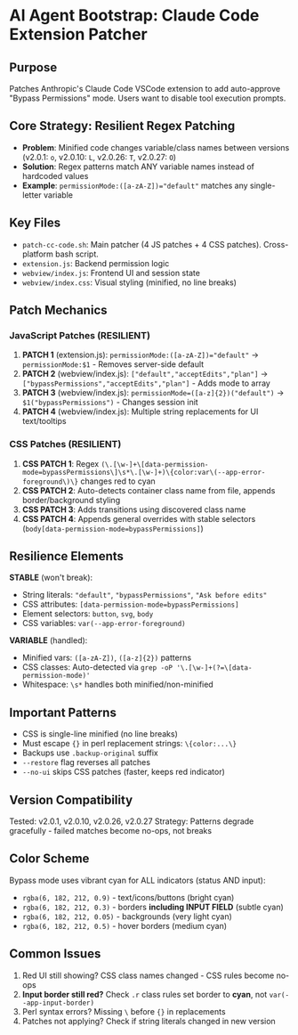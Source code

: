 # AI Agent Bootstrap: Claude Code Extension Patcher

## Purpose
Patches Anthropic's Claude Code VSCode extension to add auto-approve "Bypass Permissions" mode. Users want to disable tool execution prompts.

## Core Strategy: Resilient Regex Patching
- **Problem**: Minified code changes variable/class names between versions (v2.0.1: `o`, v2.0.10: `L`, v2.0.26: `T`, v2.0.27: `O`)
- **Solution**: Regex patterns match ANY variable names instead of hardcoded values
- **Example**: `permissionMode:([a-zA-Z])="default"` matches any single-letter variable

## Key Files
- `patch-cc-code.sh`: Main patcher (4 JS patches + 4 CSS patches). Cross-platform bash script.
- `extension.js`: Backend permission logic
- `webview/index.js`: Frontend UI and session state
- `webview/index.css`: Visual styling (minified, no line breaks)

## Patch Mechanics

### JavaScript Patches (RESILIENT)
1. **PATCH 1** (extension.js): `permissionMode:([a-zA-Z])="default"` → `permissionMode:$1` - Removes server-side default
2. **PATCH 2** (webview/index.js): `["default","acceptEdits","plan"]` → `["bypassPermissions","acceptEdits","plan"]` - Adds mode to array
3. **PATCH 3** (webview/index.js): `permissionMode=([a-z]{2})("default")` → `$1("bypassPermissions")` - Changes session init
4. **PATCH 4** (webview/index.js): Multiple string replacements for UI text/tooltips

### CSS Patches (RESILIENT)
1. **CSS PATCH 1**: Regex `(\.[\w-]+\[data-permission-mode=bypassPermissions\]\s*\.[\w-]+)\{color:var\(--app-error-foreground\)\}` changes red to cyan
2. **CSS PATCH 2**: Auto-detects container class name from file, appends border/background styling
3. **CSS PATCH 3**: Adds transitions using discovered class name
4. **CSS PATCH 4**: Appends general overrides with stable selectors (`body[data-permission-mode=bypassPermissions]`)

## Resilience Elements
**STABLE** (won't break):
- String literals: `"default"`, `"bypassPermissions"`, `"Ask before edits"`
- CSS attributes: `[data-permission-mode=bypassPermissions]`
- Element selectors: `button`, `svg`, `body`
- CSS variables: `var(--app-error-foreground)`

**VARIABLE** (handled):
- Minified vars: `([a-zA-Z])`, `([a-z]{2})` patterns
- CSS classes: Auto-detected via `grep -oP '\.[\w-]+(?=\[data-permission-mode)'`
- Whitespace: `\s*` handles both minified/non-minified

## Important Patterns
- CSS is single-line minified (no line breaks)
- Must escape `{}` in perl replacement strings: `\{color:...\}`
- Backups use `.backup-original` suffix
- `--restore` flag reverses all patches
- `--no-ui` skips CSS patches (faster, keeps red indicator)

## Version Compatibility
Tested: v2.0.1, v2.0.10, v2.0.26, v2.0.27
Strategy: Patterns degrade gracefully - failed matches become no-ops, not breaks

## Color Scheme
Bypass mode uses vibrant cyan for ALL indicators (status AND input):
- `rgba(6, 182, 212, 0.9)` - text/icons/buttons (bright cyan)
- `rgba(6, 182, 212, 0.3)` - borders **including INPUT FIELD** (subtle cyan)
- `rgba(6, 182, 212, 0.05)` - backgrounds (very light cyan)
- `rgba(6, 182, 212, 0.5)` - hover borders (medium cyan)

## Common Issues
1. Red UI still showing? CSS class names changed - CSS rules become no-ops
2. **Input border still red?** Check `.r` class rules set border to **cyan**, not `var(--app-input-border)`
3. Perl syntax errors? Missing `\` before `{}` in replacements
4. Patches not applying? Check if string literals changed in new version
